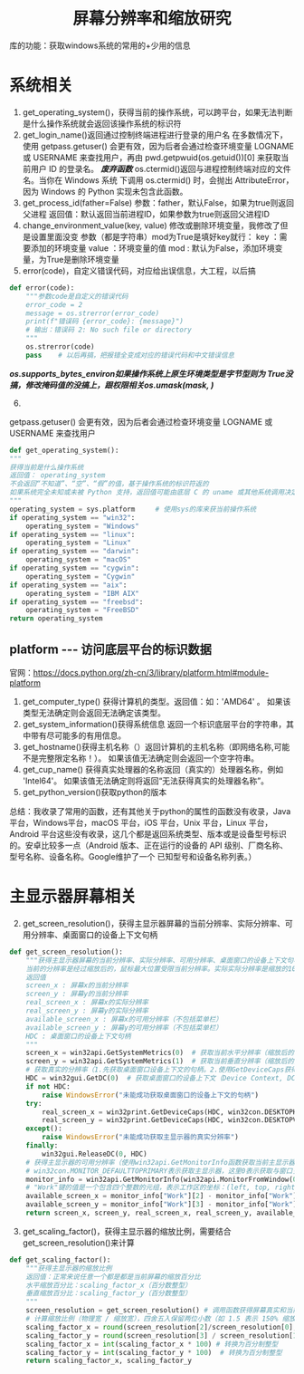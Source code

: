 # <center>屏幕分辨率和缩放研究</center>
库的功能：获取windows系统的常用的+少用的信息
# 系统相关
1. get_operating_system()，获得当前的操作系统，可以跨平台，如果无法判断是什么操作系统就会返回该操作系统的标识符
2. get_login_name()返回通过控制终端进程进行登录的用户名
在多数情况下，使用 getpass.getuser() 会更有效，因为后者会通过检查环境变量 LOGNAME 或 USERNAME 来查找用户，再由 pwd.getpwuid(os.getuid())[0] 来获取当前用户 ID 的登录名。
***废弃函数***
os.ctermid()返回与进程控制终端对应的文件名。当你在 Windows 系统 下调用 os.ctermid() 时，会抛出 AttributeError，因为 Windows 的 Python 实现未包含此函数。
3. get_process_id(father=False)
参数：father，默认False，如果为true则返回父进程
返回值：默认返回当前进程ID，如果参数为true则返回父进程ID
4. change_environment_value(key, value)
修改或删除环境变量，我修改了但是设置里面没变
参数（都是字符串）mod为True是填好key就行：
key ：需要添加的环境变量
value ：环境变量的值
mod : 默认为False，添加环境变量，为True是删除环境变量
5. error(code)，自定义错误代码，对应给出误信息，大工程，以后搞
```python
def error(code):
    """参数code是自定义的错误代码
    error_code = 2
    message = os.strerror(error_code)
    print(f"错误码 {error_code}: {message}")
    # 输出：错误码 2: No such file or directory
    """
    os.strerror(code)
    pass    # 以后再搞，把报错全变成对应的错误代码和中文错误信息
```
***os.supports_bytes_environ如果操作系统上原生环境类型是字节型则为 True没搞，修改掩码值的没搞上，跟权限相关os.umask(mask, )***

6. 
getpass.getuser() 会更有效，因为后者会通过检查环境变量 LOGNAME 或 USERNAME 来查找用户
```python
def get_operating_system():
"""
获得当前是什么操作系统
返回值： operating_system
不会返回“不知道”、“空”、“假”的值，基于操作系统的标识符返的
如果系统完全未知或未被 Python 支持，返回值可能由底层 C 的 uname 或其他系统调用决定，例如返回操作系统内核的名称
"""
operating_system = sys.platform     # 使用sys的库来获当前操作系统
if operating_system == "win32":
    operating_system = "Windows"
if operating_system == "linux":
    operating_system = "Linux"
if operating_system == "darwin":
    operating_system = "macOS"
if operating_system == "cygwin":
    operating_system = "Cygwin"
if operating_system == "aix":
    operating_system = "IBM AIX"
if operating_system == "freebsd":
    operating_system = "FreeBSD"
return operating_system
```
## platform --- 访问底层平台的标识数据
官网：https://docs.python.org/zh-cn/3/library/platform.html#module-platform
1. get_computer_type()
   获得计算机的类型。返回值：如：'AMD64' 。 如果该类型无法确定则会返回无法确定该类型。
2. get_system_information()获得系统信息
    返回一个标识底层平台的字符串，其中带有尽可能多的有用信息。
3. get_hostname()获得主机名称（）返回计算机的主机名称（即网络名称,可能不是完整限定名称！）。 如果该值无法确定则会返回一个空字符串。
4. get_cup_name()
   获得真实处理器的名称返回（真实的）处理器名称，例如 'Intel64'。
   如果该值无法确定则将返回“无法获得真实的处理器名称”。
5. get_python_version()获取python的版本

总结：我收录了常用的函数，还有其他关于python的属性的函数没有收录，Java平台，Windows平台，macOS 平台，iOS 平台，Unix 平台，Linux 平台，Android 平台这些没有收录，这几个都是返回系统类型、版本或是设备型号标识的。安卓比较多一点（Android 版本、正在运行的设备的 API 级别、厂商名称、型号名称、设备名称。Google维护了一个 已知型号和设备名称列表。）


# 主显示器屏幕相关
2. get_screen_resolution()，获得主显示器屏幕的当前分辨率、实际分辨率、可用分辨率、桌面窗口的设备上下文句柄
```python
def get_screen_resolution():
    """获得主显示器屏幕的当前分辨率、实际分辨率、可用分辨率、桌面窗口的设备上下文句柄
    当前的分辨率是经过缩放后的，鼠标最大位置受限当前分辨率。实际实际分辨率是缩放的100%的分辨率
    返回值
    screen_x : 屏幕x的当前分辨率
    screen_y : 屏幕y的当前分辨率
    real_screen_x : 屏幕x的实际分辨率
    real_screen_y : 屏幕y的实际分辨率
    available_screen_x : 屏幕x的可用分辨率（不包括菜单栏）
    available_screen_y : 屏幕y的可用分辨率（不包括菜单栏）
    HDC : 桌面窗口的设备上下文句柄
    """
    screen_x = win32api.GetSystemMetrics(0)  # 获取当前水平分辨率（缩放后的水平分辨率）
    screen_y = win32api.GetSystemMetrics(1)  # 获取当前垂直分辨率（缩放后的垂直分辨率）
    # 获取真实的分辨率（1.先获取桌面窗口设备上下文的句柄。2.使用GetDeviceCaps获得真实分辨率。3.释放句柄）
    HDC = win32gui.GetDC(0)  # 获取桌面窗口的设备上下文（Device Context, DC）。0 表示桌面窗口的句柄
    if not HDC:
        raise WindowsError("未能成功获取桌面窗口的设备上下文的句柄")
    try:
        real_screen_x = win32print.GetDeviceCaps(HDC, win32con.DESKTOPHORZRES)  # 使用 GetDeviceCaps 查询设备的水平物理分辨率
        real_screen_y = win32print.GetDeviceCaps(HDC, win32con.DESKTOPVERTRES)  # 查询设备的垂直物理分辨率
    except():
        raise WindowsError("未能成功获取主显示器的真实分辨率")
    finally:
        win32gui.ReleaseDC(0, HDC)
    # 获得主显示器的可用分辨率（使用win32api.GetMonitorInfo函数获取当前主显示器的信息）
    # win32con.MONITOR_DEFAULTTOPRIMARY表示获取主显示器，这里0表示获取与窗口关联的显示器
    monitor_info = win32api.GetMonitorInfo(win32api.MonitorFromWindow(0, win32con.MONITOR_DEFAULTTOPRIMARY))
    # "Work"键的值是一个包含四个整数的元组，表示工作区的坐标：(left, top, right, bottom)
    available_screen_x = monitor_info["Work"][2] - monitor_info["Work"][0]  # 右边界减左边界
    available_screen_y = monitor_info["Work"][3] - monitor_info["Work"][1]  # 下边界减上边界
    return screen_x, screen_y, real_screen_x, real_screen_y, available_screen_x, available_screen_y, HDC
```
3. get_scaling_factor()，获得主显示器的缩放比例，需要结合get_screen_resolution()来计算
```python
def get_scaling_factor():
    """获得主显示器的缩放比例
    返回值：正常来说任意一个都是都是当前屏幕的缩放百分比
    水平缩放百分比：scaling_factor_x（百分数整型）
    垂直缩放百分比：scaling_factor_y（百分数整型）
    """
    screen_resolution = get_screen_resolution() # 调用函数获得屏幕真实和当前分辨率
    # 计算缩放比例（物理宽 / 缩放宽），四舍五入保留两位小数（如 1.5 表示 150% 缩放）。
    scaling_factor_x = round(screen_resolution[2]/screen_resolution[0], 2)
    scaling_factor_y = round(screen_resolution[3] / screen_resolution[1], 2)
    scaling_factor_x = int(scaling_factor_x * 100) # 转换为百分制整型
    scaling_factor_y = int(scaling_factor_y * 100)  # 转换为百分制整型
    return scaling_factor_x, scaling_factor_y
```



























